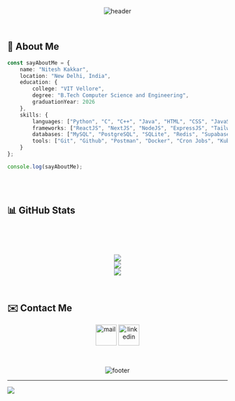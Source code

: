 <br><p align="center">
![header](https://capsule-render.vercel.app/api?type=waving&color=gradient&customColorList=2&text=Hello!&height=200&animation=fadeIn&fontSize=75)
</p>
<br>
<h2> 🚀 About Me</h2>

```typescript
const sayAboutMe = {
    name: "Nitesh Kakkar",
    location: "New Delhi, India",
    education: {
        college: "VIT Vellore",
        degree: "B.Tech Computer Science and Engineering",
        graduationYear: 2026
    },
    skills: {
        languages: ["Python", "C", "C++", "Java", "HTML", "CSS", "JavaScript", "TypeScript", "SQL", "Go"],
        frameworks: ["ReactJS", "NextJS", "NodeJS", "ExpressJS", "TailwindCSS", "FastAPI", "Spring Boot"],
        databases: ["MySQL", "PostgreSQL", "SQLite", "Redis", "Supabase", "CockroachDB"],
        tools: ["Git", "Github", "Postman", "Docker", "Cron Jobs", "Kubernetes", "CI/CD", "Jira", "Confluence"]
    }
};

console.log(sayAboutMe);
```

<br>
<br>
<h2> 📊 GitHub Stats</h2>

<br>

<br><p align="center">
![](https://github-readme-stats.vercel.app/api?username=Nitesh-04&theme=github_dark_dimmed&hide_border=false&include_all_commits=false&count_private=false)<br/>
![](https://github-readme-streak-stats.herokuapp.com/?user=Nitesh-04&theme=github_dark_dimmed&hide_border=false)<br/>
![](https://github-readme-stats.vercel.app/api/top-langs/?username=Nitesh-04&theme=github_dark_dimmed&hide_border=false&include_all_commits=false&count_private=false&layout=compact)
</p>

<br>


<h2> ✉️ Contact Me</h2>
<p align="center">
  <a href="mailto:kakkar.nitesh04@gmail.com"><img src="https://img.icons8.com/?size=100&id=EgRndDDLh8kS&format=png&color=000000" alt="mail" width="48" height="48"/></a>
  <a href="https://www.linkedin.com/in/nitesh-kakkar"><img src="https://img.icons8.com/?size=100&id=xuvGCOXi8Wyg&format=png&color=000000" alt="linkedin" width="48" height="48"/></a>
</p>

<br><p align="center">
![footer](https://capsule-render.vercel.app/api?type=waving&color=gradient&customColorList=2&height=150&animation=fadeIn&fontSize=75&section=footer)
</p>

---
[![](https://visitcount.itsvg.in/api?id=Nitesh-04&icon=0&color=0)](https://visitcount.itsvg.in)

